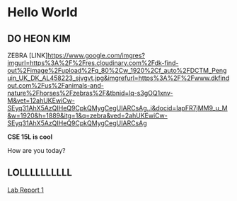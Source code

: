 # Hello World
## DO HEON KIM
ZEBRA
[LINK]https://www.google.com/imgres?imgurl=https%3A%2F%2Fres.cloudinary.com%2Fdk-find-out%2Fimage%2Fupload%2Fq_80%2Cw_1920%2Cf_auto%2FDCTM_Penguin_UK_DK_AL458223_sjvgvt.jpg&imgrefurl=https%3A%2F%2Fwww.dkfindout.com%2Fus%2Fanimals-and-nature%2Fhorses%2Fzebras%2F&tbnid=lq-s3gOQ1xnv-M&vet=12ahUKEwiCw-SEyq31AhX5AzQIHeQ9CpkQMygCegUIARCsAg..i&docid=IapFR7jMM9_u_M&w=1920&h=1889&itg=1&q=zebra&ved=2ahUKEwiCw-SEyq31AhX5AzQIHeQ9CpkQMygCegUIARCsAg

**CSE 15L is cool**

How are you today?

## LOLLLLLLLLLL

[Lab Report 1](https://stopdatkimmy.github.io/cse15l-lab-reports/lab-report-1-week-2.html)



